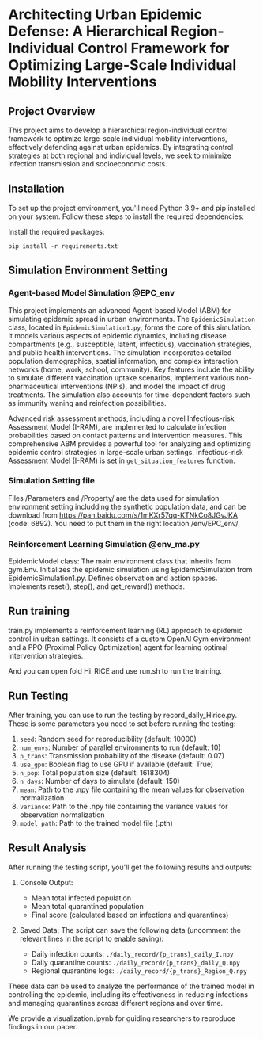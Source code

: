 # Architecting Urban Epidemic Defense: A Hierarchical Region-Individual Control Framework for Optimizing Large-Scale Individual Mobility Interventions

## Project Overview

This project aims to develop a hierarchical region-individual control framework to optimize large-scale individual mobility interventions, effectively defending against urban epidemics. By integrating control strategies at both regional and individual levels, we seek to minimize infection transmission and socioeconomic costs.

## Installation

To set up the project environment, you'll need Python 3.9+ and pip installed on your system. Follow these steps to install the required dependencies:

Install the required packages:

```
pip install -r requirements.txt
```

## Simulation Environment Setting

### Agent-based Model Simulation @EPC_env

This project implements an advanced Agent-based Model (ABM) for simulating epidemic spread in urban environments. The `EpidemicSimulation` class, located in `EpidemicSimulation1.py`, forms the core of this simulation. It models various aspects of epidemic dynamics, including disease compartments (e.g., susceptible, latent, infectious), vaccination strategies, and public health interventions. The simulation incorporates detailed population demographics, spatial information, and complex interaction networks (home, work, school, community). Key features include the ability to simulate different vaccination uptake scenarios, implement various non-pharmaceutical interventions (NPIs), and model the impact of drug treatments. The simulation also accounts for time-dependent factors such as immunity waning and reinfection possibilities. 

Advanced risk assessment methods, including a novel Infectious-risk Assessment Model (I-RAM), are implemented to calculate infection probabilities based on contact patterns and intervention measures. This comprehensive ABM provides a powerful tool for analyzing and optimizing epidemic control strategies in large-scale urban settings. Infectious-risk Assessment Model (I-RAM) is set in `get_situation_features` function.

### Simulation Setting file

Files  /Parameters and /Property/ are the data used for simulation environment setting includding the synthetic population data, and can be download from https://pan.baidu.com/s/1mKXr57qq-KTNkCo8JGvJKA (code: 6892). 
You need to put them in the right location /env/EPC_env/.

### Reinforcement Learning Simulation @env_ma.py

EpidemicModel class: The main environment class that inherits from gym.Env.
Initializes the epidemic simulation using EpidemicSimulation from EpidemicSimulation1.py.
Defines observation and action spaces.
Implements reset(), step(), and get_reward() methods.

## Run training

train.py implements a reinforcement learning (RL) approach to epidemic control in urban settings. It consists of a custom OpenAI Gym environment and a PPO (Proximal Policy Optimization) agent for learning optimal intervention strategies.

And you can open fold Hi_RICE and use run.sh to run the training.

## Run Testing

After training, you can use  to run the testing by record_daily_Hirice.py.
These is some parameters you need to set before running the testing:

1. `seed`: Random seed for reproducibility (default: 10000)
2. `num_envs`: Number of parallel environments to run (default: 10)
3. `p_trans`: Transmission probability of the disease (default: 0.07)
4. `use_gpu`: Boolean flag to use GPU if available (default: True)
5. `n_pop`: Total population size (default: 1618304)
6. `n_days`: Number of days to simulate (default: 150)
7. `mean`: Path to the .npy file containing the mean values for observation normalization
8. `variance`: Path to the .npy file containing the variance values for observation normalization
9. `model_path`: Path to the trained model file (.pth)

## Result Analysis

After running the testing script, you'll get the following results and outputs:

1. Console Output:
   
   - Mean total infected population
   - Mean total quarantined population
   - Final score (calculated based on infections and quarantines)

2. Saved Data:
   The script can save the following data (uncomment the relevant lines in the script to enable saving):
   
   - Daily infection counts: `./daily_record/{p_trans}_daily_I.npy`
   - Daily quarantine counts: `./daily_record/{p_trans}_daily_Q.npy`
   - Regional quarantine logs: `./daily_record/{p_trans}_Region_Q.npy`

These data can be used to analyze the performance of the trained model in controlling the epidemic, including its effectiveness in reducing infections and managing quarantines across different regions and over time.

We provide a visualization.ipynb for guiding researchers to reproduce findings in our paper. 